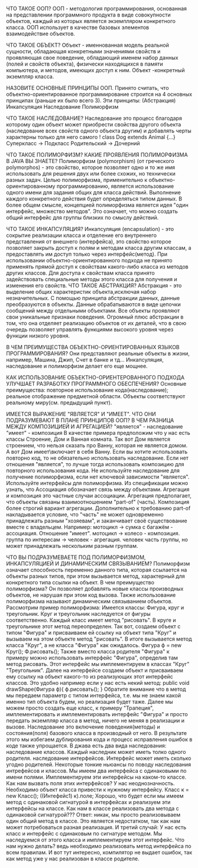 ЧТО ТАКОЕ ООП?
ООП - методология программирования, основанная на представлении программного продукта в виде совокупности объектов, каждый из которых является экземпляром конкретного класса. ООП использует в качестве базовых элементов взаимодействие объектов.

ЧТО ТАКОЕ ОБЪЕКТ?
Объект - именнованная модель реальной сущности, обладающая конкретными значениями свойств и проявляющая свое поведение, обладающий именем набор данных (полей и свойств объекта), физически находящихся в памяти компьютера, и методов, имеющих доступ к ним. Объект -конкретный экземпляр класса.

НАЗОВИТЕ ОСНОВНЫЕ ПРИНЦИПЫ ООП.
Принято считать, что объектно-ориентированное программирование строится на 4 основных принципах (раньше их было всего 3). Эти принципы:
(Абстракция) Инкапсуляция Наследование Полиморфизм

ЧТО ТАКОЕ НАСЛЕДОВАНИЕ?
Наследование это процесс благодаря которому один объект может приобрести свойства другого объекта (наследование всех свойств одного объекта другим)
и добавлять черты характерны только для него самого !
class Dog extends Animal
{...}
Суперкласс -> Подкласс Родительский -> Дочерний

ЧТО ТАКОЕ ПОЛИМОРФИЗМ? КАКИЕ ПРОЯВЛЕНИЯ ПОЛИМОРФИЗМА В JAVA ВЫ ЗНАЕТЕ?
Полиморфизм (polymorphism) (от греческого polymorphos) - это свойство, которое позволяет одно и то же имя использовать для решения двух или более схожих, но технически разных задач. Целью полиморфизма, применительно к объектно- ориентированному программированию, является использование одного имени для задания общих для класса действий. Выполнение каждого конкретного действия будет определяться типом данных.
В более общем смысле, концепцией полиморфизма является идея "один интерфейс, множество методов". Это означает, что можно создать общий интерфейс для группы близких по смыслу действий.

ЧТО ТАКОЕ ИНКАПСУЛЯЦИЯ?
Инкапсуляция (encapsulation) - это сокрытие реализации класса и отделение его внутреннего представления от внешнего (интерфейса), это свойство которое позволяет закрыть доступ к полям и методам класса другим классам, а предоставлять им доступ только через интерфейс(метод). При использовании объектно-ориентированного подхода не принято применять прямой доступ к свойствам какого-либо класса из методов других классов. Для доступа к свойствам класса принято задействовать
специальные методы этого класса для получения и изменения его свойств. ЧТО ТАКОЕ AБСТРАКЦИЯ?
Абстракция - это выделение общих характеристик объекта,исключая набор незначительных.
С помощью принципа абстракции данных, данные преобразуются в объекты. Данные обрабатываются в виде цепочки сообщений между отдельными объектами. Все объекты проявляют свои уникальные признаки поведения. Огромный плюс абстракции в том, что она отделяет реализацию объектов от их деталей, что в свою очередь позволяет управлять функциями высокого уровня через функции низкого уровня.

В ЧЕМ ПРЕИМУЩЕСТВА ОБЪЕКТНО-ОРИЕНТИРОВАННЫХ ЯЗЫКОВ ПРОГРАММИРОВАНИЯ?
Они представляют реальные объекты в жизни, например, Машина, Джип, Счет в банке и тд... Инкапсуляция, наследование и полиморфизм делает его еще мощнее.

КАК ИСПОЛЬЗОВАНИЕ ОБЪЕКТНО-ОРИЕНТЕРОВАННОГО ПОДХОДА УЛУЧШАЕТ РАЗРАБОТКУ ПРОГРАММНОГО ОБЕСПЕЧЕНИЯ?
Основные преимущества:
повторное использование кода(наследование);
реальное отображение предметной области. Объекты соответствуют реальному
миру(см. предыдущий пункт).

ИМЕЕТСЯ ВЫРАЖЕНИЕ "ЯВЛЯЕТСЯ" И "ИМЕЕТ". ЧТО ОНИ ПОДРАЗУМЕВАЮТ В ПЛАНЕ ПРИНЦИПОВ ООП? В ЧЕМ РАЗНИЦА МЕЖДУ КОМПОЗИЦИЕЙ И АГРЕГАЦИЕЙ?
"является" - наследование
"имеет" - композиция
В качестве примера предположим что у нас есть классы Строение, Дом и Ванная комната. Так вот Дом является строением, что нельзя сказать про Ванну, которая не является домом. А вот Дом имеет\включает в себя Ванну. Если вы хотите использовать повторно код, то не обязательно использовать наследование. Если нет отношения "является", то лучше тогда использовать композицию для повторного использования кода.
Не используйте наследование для получение полиморфизма, если нет ключевой зависимости "является". Используйте интерфейсы для полиморфизма.
Из спецификации можно узнать, что
Ассоциация обозначает связь между объектами.
Агрегация и композиция это частные случаи ассоциации.
Агрегация предполагает, что объекты связаны взаимоотношением "part-of" (часть). Композиция более строгий вариант агрегации. Дополнительно к требованию part-of накладывается условие, что "часть" не может одновременно принадлежать разным "хозяевам", и заканчивает своё существование вместе с владельцем.
Например:
мотоцикл -> cумка с багажём - ассоциация. Отношение "имеет". мотоцикл -> колесо - композиция.
группа по интересам -> человек - агрегация. человек часть группы, но может принадлежать нескольким разным группам.

ЧТО ВЫ ПОДРАЗУМЕВАЕТЕ ПОД ПОЛИМОРФИЗМОМ, ИНКАПСУЛЯЦИЕЙ И ДИНАМИЧЕСКИМ СВЯЗЫВАНИЕМ?
Полиморфизм означает способность переменно данного типа, которая ссылается на объекты разных типов, при этом вызывается метод, характерный для конкретного
типа ссылки на объект.
В чем преимущество полиморфизма? Он позволяет добавлять новые классы производных объектов, не нарушая при этом код вызова. Также использование полиморфизма называют динамическим связыванием объектов.
Рассмотрим пример полиморфизма:
Имеется классы: Фигура, круг и треугольник.
Круг и треугольник наследуется от фигуры соответственно. Каждый класс имеет метод "рисовать". В круге и треугольнике этот метод переопределен.
Так вот, создаем объект с типом "Фигура" и присваиваем ей ссылку на объект типа "Круг" и вызываем на этом объекте метод "рисовать". В итоге вызывается метод класса "Круг", а не класса "Фигура" как ожидалось.
Фигура ф = new Круг(); Ф.рисовать();
Также вместо класса родителя "Фигура" к примеру можно использовать интерфейс "Фигура", определив там метод рисовать. Этот интерфейс мы имплементируем в классах "Круг" "Треугольник". Далее на интерфейсе создаем объект и присваиваем ему ссылку на объект какого-то из реализующих этот интерфейс классов.
Это удобно например если у нас есть некий метод:
public void drawShape(Фигура ф){ ф.рисовать();
}
Обратите внимание что в метод мы передаем параметр с типом интерфейса, т.е. мы не знаем какой именно тип объекта будем, но реализация будет таже. Далее мы можем просто создать еще класс, к примеру "Трапеция", имплементировать и имплементировать интерфейс "Фигура" и просто передать экземпляр класса в метод, ничего не меняя в реализации и вызове.
Наследование это включение поведения(методы) и состояния(поля) базового класса в производный от него.
В результате этого мы избегаем дублирования кода и процесс исправления ошибок в коде также упрощается.
В джава есть два вида наследования:
наследование классов. Каждый наследник может иметь толко одного родителя. наследование интерфейсов. Интерфейс может иметь сколько угодно родителей.
Некоторые тонкие ньюансы по поводу наследования интрефейсов и классов.
Мы имеем два интерфейса с одинаковыми по имени полями. Имплементируем эти
интерфейсы на каком-то классе.
Как нам вызвать поля этих интерфейсов?
У нас неоднозначность. Необходимо объект класса привести к нужному интерфейсу. Класс к = new Класс();
((Интефейс1) к).поле;
Хорошо, что будет если мы имеем метод с одинаковой сигнатурой в интерфейсах и реализуем эти интерфейсы на классе. Как нам в классе реализовать два метода с одинаковой сигнатурой???
Ответ: никак, мы просто реализовываем один общий метод в классе. Это является недостатком, так как нам может потребоваться разная реализация.
И третий случай: У нас есть класс и интерфейс с одинаковым по сигнатуре методом. Мы наследуемся от этого класса и имплементируем этот интерфейс. Что нам нужно делать? ведь необходимо реализовать метод интерфейса по всем правилам.
И вот тут интересно, компилятор не выдает ошибок, так как метод уже у нас реализован в классе родителе.